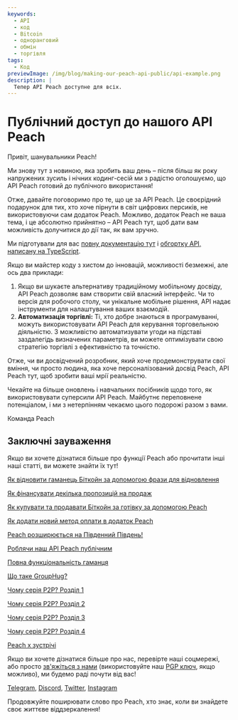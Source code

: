 ```yaml
---
keywords:
  - API
  - код
  - Bitcoin
  - одноранговий
  - обмін
  - торгівля
tags:
  - Код
previewImage: /img/blog/making-our-peach-api-public/api-example.png
description: |
  Тепер API Peach доступне для всіх.
---
```


# Публічний доступ до нашого API Peach

Привіт, шанувальники Peach!

Ми знову тут з новиною, яка зробить ваш день – після більш як року напружених зусиль і нічних кодинг-сесій ми з радістю оголошуємо, що API Peach готовий до публічного використання!

Отже, давайте поговоримо про те, що це за API Peach. Це своєрідний подарунок для тих, хто хоче пірнути в світ цифрових персиків, не використовуючи сам додаток Peach. Можливо, додаток Peach не ваша тема, і це абсолютно прийнятно – API Peach тут, щоб дати вам можливість долучитися до дії так, як вам зручно.

Ми підготували для вас [повну документацію тут](https://docs.peachbitcoin.com/#introduction) і [обгортку API, написану на TypeScript](https://github.com/Peach2Peach/peach-api-ts).

Якщо ви майстер коду з хистом до інновацій, можливості безмежні, але ось два приклади:

1. Якщо ви шукаєте альтернативу традиційному мобільному досвіду, API Peach дозволяє вам створити свій власний інтерфейс. Чи то версія для робочого столу, чи унікальне мобільне рішення, API надає інструменти для налаштування ваших взаємодій.
2. **Автоматизація торгівлі:** Ті, хто добре знаються в програмуванні, можуть використовувати API Peach для керування торговельною діяльністю. З можливістю автоматизувати угоди на підставі заздалегідь визначених параметрів, ви можете оптимізувати свою стратегію торгівлі з ефективністю та точністю.

Отже, чи ви досвідчений розробник, який хоче продемонструвати свої вміння, чи просто людина, яка хоче персоналізований досвід Peach, API Peach тут, щоб зробити ваші мрії реальністю.

Чекайте на більше оновлень і навчальних посібників щодо того, як використовувати суперсили API Peach. Майбутнє переповнене потенціалом, і ми з нетерпінням чекаємо цього подорожі разом з вами.

Команда Peach

## Заключні зауваження

Якщо ви хочете дізнатися більше про функції Peach або прочитати інші наші статті, ви можете знайти їх тут!

[Як відновити гаманець Біткойн за допомогою фрази для відновлення](https://peachbitcoin.com/uk/blog/how-to-restore-peach-wallet/)

[Як фінансувати декілька пропозицій на продаж](https://peachbitcoin.com/uk/blog/funding-multiple-sell-offers/)

[Як купувати та продавати Біткойн за готівку за допомогою Peach](https://peachbitcoin.com/uk/blog/how-to-buy-and-sell-bitcoin-with-cash-using-peach/)

[Як додати новий метод оплати в додаток Peach](https://peachbitcoin.com/uk/blog/how-to-add-a-payment-method/)

[Peach розширюється на Південний Південь!](https://peachbitcoin.com/uk/blog/peach-expands-to-the-global-south/)

[Роблячи наш API Peach публічним](https://peachbitcoin.com/uk/blog/making-our-peach-api-public/)

[Повна функціональність гаманця](https://peachbitcoin.com/uk/blog/full-wallet-functionality/)

[Що таке GroupHug?](https://peachbitcoin.com/uk/blog/group-hug/)

[Чому серія P2P? Розділ 1](https://peachbitcoin.com/uk/blog/why-p2p-chapter-1/)

[Чому серія P2P? Розділ 2](https://peachbitcoin.com/uk/blog/why-p2p-chapter-2/)

[Чому серія P2P? Розділ 3](https://peachbitcoin.com/uk/blog/why-p2p-chapter-3-circular-economies/)

[Чому серія P2P? Розділ 4](https://peachbitcoin.com/uk/blog/why-p2p-chapter-4-chains-of-trust/)

[Peach x зустрічі](https://peachbitcoin.com/uk/blog/peach-for-meetups/)

Якщо ви хочете дізнатися більше про нас, перевірте наші соцмережі, або просто [зв'яжіться з нами](mailto:hello@peachbitcoin.com) (використовуйте наш [PGP ключ](https://keys.openpgp.org/vks/v1/by-fingerprint/48339A19645E2E53488E0E5479E1B270FACD1BD2), якщо можливо), ми будемо раді почути від вас!

[Telegram](https://t.me/+GkOW1J-ixBBkZWRk), [Discord](https://discord.gg/ypeHz3SW54), [Twitter](https://twitter.com/peachbitcoin), [Instagram](https://instagram.com/peachbitcoin)

Продовжуйте поширювати слово про Peach, хто знає, коли ви знайдете своє життєве віддзеркалення!
